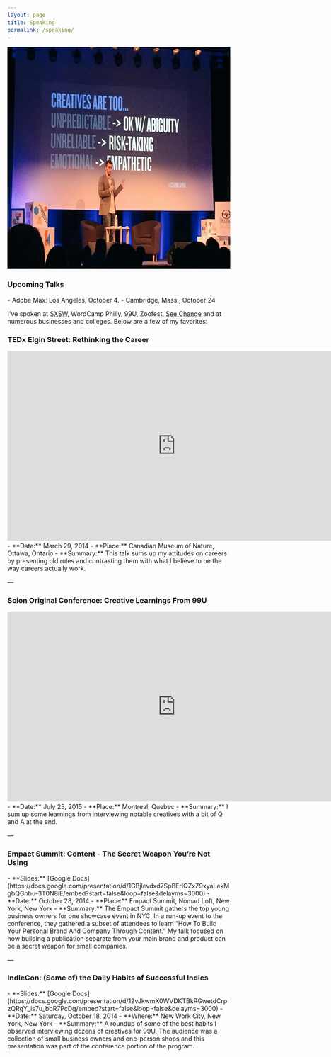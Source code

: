 ```yaml
---
layout: page
title: Speaking
permalink: /speaking/
---
```

<img src="/images/scionoriginal.jpg" width="760" height="500" alt="Sean Blanda speaking at Scion Original. Photo by twitter.com/antoinestlouis">

<h3>Upcoming Talks</h3>
- Adobe Max: Los Angeles, October 4.
- Cambridge, Mass., October 24

I've spoken at [SXSW](http://austin2012.sched.org/speaker/seanblanda1), WordCamp Philly, 99U, Zoofest, [See Change](http://www.seechangeconference.org/) and at numerous businesses and colleges. Below are a few of my favorites:

<h3>TEDx Elgin Street: Rethinking the Career</h3>
<iframe width="760" height="428" src="https://www.youtube.com/embed/lpOh4cTtvNE" frameborder="0" allowfullscreen></iframe>
- **Date:** March 29, 2014
- **Place:** Canadian Museum of Nature, Ottawa, Ontario
- **Summary:** This talk sums up my attitudes on careers by presenting old rules and contrasting them with what I believe to be the way careers actually work.
<p class="center">—</p>
<h3>Scion Original Conference: Creative Learnings From 99U</h3>
<iframe width="760" height="428" src="https://www.youtube.com/embed/HIWhPukD6Lk" frameborder="0" allowfullscreen></iframe>
- **Date:** July 23, 2015
- **Place:** Montreal, Quebec
- **Summary:** I sum up some learnings from interviewing notable creatives with a bit of Q and A at the end.
<p class="center">—</p>
<h3>Empact Summit: Content - The Secret Weapon You’re Not Using</h3>
- **Slides:** [Google Docs](https://docs.google.com/presentation/d/1GBjlevdxd7SpBErlQZxZ9xyaLekMgbQGhbu-3T0N8iE/embed?start=false&loop=false&delayms=3000)
- **Date:** October 28, 2014
- **Place:** Empact Summit, Nomad Loft, New York, New York
- **Summary:** The Empact Summit gathers the top young business owners for one showcase event in NYC. In a run-up event to the conference, they gathered a subset of attendees to learn “How To Build Your Personal Brand And Company Through Content.” My talk focused on how building a publication separate from your main brand and product can be a secret weapon for small companies.
<p class="center">—</p>
<h3>IndieCon: (Some of) the Daily Habits of Successful Indies</h3>
- **Slides:** [Google Docs](https://docs.google.com/presentation/d/12vJkwmX0WVDKTBkRGwetdCrpzQRgY_is7u_bbR7PcDg/embed?start=false&loop=false&delayms=3000)
- **Date:** Saturday, October 18, 2014
- **Where:** New Work City, New York, New York
- **Summary:** A roundup of some of the best habits I observed interviewing dozens of creatives for 99U. The audience was a collection of small business owners and one-person shops and this presentation was part of the conference portion of the program.
